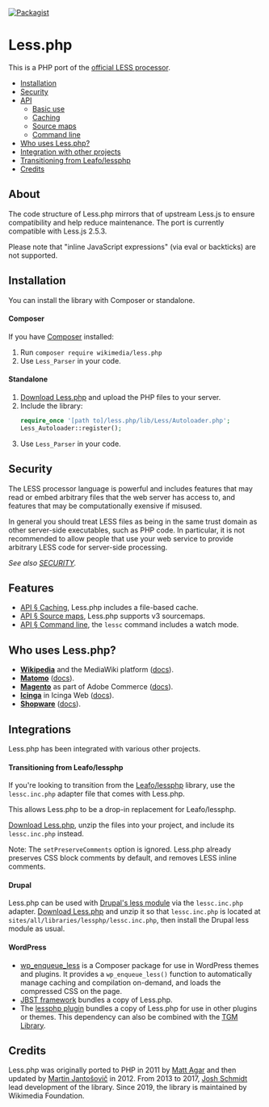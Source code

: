 [![Packagist](https://img.shields.io/packagist/v/wikimedia/less.php.svg?style=flat)](https://packagist.org/packages/wikimedia/less.php)

Less.php
========

This is a PHP port of the [official LESS processor](https://lesscss.org).

* [Installation](#installation)
* [Security](#security)
* [API](./API.md)
  * [Basic use](./API.md#basic-use)
  * [Caching](./API.md#caching)
  * [Source maps](./API.md#source-maps)
  * [Command line](./API.md#command-line)
* [Who uses Less.php?](#who-uses-lessphp)
* [Integration with other projects](#integrations)
* [Transitioning from Leafo/lessphp](#transitioning-from-leafolessphp)
* [Credits](#credits)

## About

The code structure of Less.php mirrors that of upstream Less.js to ensure compatibility and help reduce maintenance. The port is currently compatible with Less.js 2.5.3.

Please note that "inline JavaScript expressions" (via eval or backticks) are not supported.

## Installation

You can install the library with Composer or standalone.

#### Composer

If you have [Composer](https://getcomposer.org/download/) installed:

1. Run `composer require wikimedia/less.php`
2. Use `Less_Parser` in your code.

#### Standalone

1. [Download Less.php](https://gerrit.wikimedia.org/g/mediawiki/libs/less.php/+archive/HEAD.tar.gz) and upload the PHP files to your server.
2. Include the library:
   ```php
   require_once '[path to]/less.php/lib/Less/Autoloader.php';
   Less_Autoloader::register();
   ```
3. Use `Less_Parser` in your code.

## Security

The LESS processor language is powerful and includes features that may read or embed arbitrary files that the web server has access to, and features that may be computationally exensive if misused.

In general you should treat LESS files as being in the same trust domain as other server-side executables, such as PHP code. In particular, it is not recommended to allow people that use your web service to provide arbitrary LESS code for server-side processing.

_See also [SECURITY](./SECURITY.md)._

## Features

* [API § Caching](./API.md#caching), Less.php includes a file-based cache.
* [API § Source maps](./API.md#source-maps), Less.php supports v3 sourcemaps.
* [API § Command line](./API.md#command-line), the `lessc` command includes a watch mode.

## Who uses Less.php?

* **[Wikipedia](https://en.wikipedia.org/wiki/MediaWiki)** and the MediaWiki platform ([docs](https://www.mediawiki.org/wiki/ResourceLoader/Architecture#Resource:_Styles)).
* **[Matomo](https://en.wikipedia.org/wiki/Matomo_(software))** ([docs](https://devdocs.magento.com/guides/v2.4/frontend-dev-guide/css-topics/custom_preprocess.html)).
* **[Magento](https://en.wikipedia.org/wiki/Magento)** as part of Adobe Commerce ([docs](https://developer.matomo.org/guides/asset-pipeline#vanilla-javascript-css-and-less-files)).
* **[Icinga](https://en.wikipedia.org/wiki/Icinga)** in Icinga Web ([docs](https://github.com/Icinga/icingaweb2)).
* **[Shopware](https://de.wikipedia.org/wiki/Shopware)** ([docs](https://developers.shopware.com/designers-guide/less/)).

## Integrations

Less.php has been integrated with various other projects.

#### Transitioning from Leafo/lessphp

If you're looking to transition from the [Leafo/lessphp](https://github.com/leafo/lessphp) library, use the `lessc.inc.php` adapter file that comes with Less.php.

This allows Less.php to be a drop-in replacement for Leafo/lessphp.

[Download Less.php](https://gerrit.wikimedia.org/g/mediawiki/libs/less.php/+archive/HEAD.tar.gz), unzip the files into your project, and include its `lessc.inc.php` instead.

Note: The `setPreserveComments` option is ignored. Less.php already preserves CSS block comments by default, and removes LESS inline comments.

#### Drupal

Less.php can be used with [Drupal's less module](https://drupal.org/project/less) via the `lessc.inc.php` adapter. [Download Less.php](https://gerrit.wikimedia.org/g/mediawiki/libs/less.php/+archive/HEAD.tar.gz) and unzip it so that `lessc.inc.php` is located at `sites/all/libraries/lessphp/lessc.inc.php`, then install the Drupal less module as usual.

#### WordPress

* [wp_enqueue_less](https://github.com/Ed-ITSolutions/wp_enqueue_less) is a Composer package for use in WordPress themes and plugins. It provides a `wp_enqueue_less()` function to automatically manage caching and compilation on-demand, and loads the compressed CSS on the page.
* [JBST framework](https://github.com/bassjobsen/jamedo-bootstrap-start-theme) bundles a copy of Less.php.
* The [lessphp plugin](https://wordpress.org/plugins/lessphp/) bundles a copy of Less.php for use in other plugins or themes. This dependency can also be combined with the [TGM Library](http://tgmpluginactivation.com/).

## Credits

Less.php was originally ported to PHP in 2011 by [Matt Agar](https://github.com/agar) and then updated by [Martin Jantošovič](https://github.com/Mordred) in 2012. From 2013 to 2017, [Josh Schmidt](https://github.com/oyejorge) lead development of the library. Since 2019, the library is maintained by Wikimedia Foundation.
